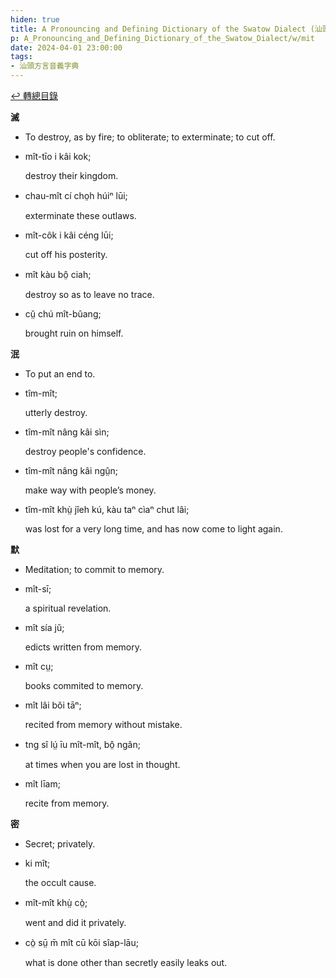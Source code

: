 ```yaml
---
hiden: true
title: A Pronouncing and Defining Dictionary of the Swatow Dialect (汕頭方言音義字典) / mit
p: A_Pronouncing_and_Defining_Dictionary_of_the_Swatow_Dialect/w/mit
date: 2024-04-01 23:00:00
tags: 
- 汕頭方言音義字典
---
```


[↩️ 轉總目錄](/A_Pronouncing_and_Defining_Dictionary_of_the_Swatow_Dialect)


**滅**
- To destroy, as by fire; to obliterate; to exterminate; to cut off.

- mît-tīo i kâi kok;

  destroy their kingdom.

- chau-mît cí cho̤h húiⁿ lūi;

  exterminate these outlaws.

- mît-côk i kâi céng lūi;

  cut off his posterity.

- mît kàu bô̤ ciah;

  destroy so as to leave no trace.

- cṳ̆ chú mît-bûang;

  brought ruin on himself.

**泯**
- To put an end to.

- tîm-mît;

  utterly destroy.

- tîm-mît nâng kâi sìn;

  destroy people's confidence.

- tîm-mît nâng kâi ngṳ̂n;

  make way with people’s money.

- tîm-mît khṳ̀ jîeh kú, kàu taⁿ cìaⁿ chut lâi;

  was lost for a very long time, and has now come to light again.

**默**
- Meditation; to commit to memory.

- mît-sī;

  a spiritual revelation.

- mît sía jŭ;

  edicts written from memory.

- mît cṳ;

  books commited to memory.

- mît lâi bŏi tāⁿ;

  recited from memory without mistake.

- tng sî lṳ́ īu mît-mît, bô̤ ngân;

  at times when you are lost in thought.

- mît līam;

  recite from memory.

**密**
- Secret; privately.

- ki mît;

  the occult cause.

- mît-mît khṳ̀ cò̤;

  went and did it privately.

- cò̤ sṳ̄ m̄ mît cū kōi sîap-lāu;

  what is done other than secretly easily leaks out.